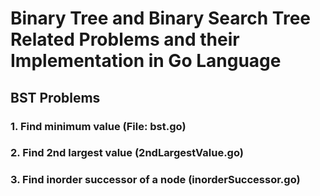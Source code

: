 # Binary Tree and Binary Search Tree Related Problems and their Implementation in Go Language

## BST Problems

### 1. Find minimum value (File: bst.go)
### 2. Find 2nd largest value (2ndLargestValue.go)
### 3. Find inorder successor of a node (inorderSuccessor.go)

